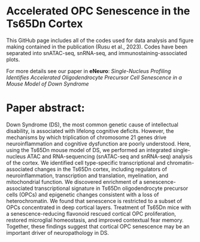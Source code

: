 # Accelerated OPC Senescence in the Ts65Dn Cortex
This GitHub page includes all of the codes used for data analysis and figure making contained in the publication (Rusu et al., 2023).
Codes have been separated into snATAC-seq, snRNA-seq, and immunostaining-associated plots.

For more details see our paper in **eNeuro**: *Single-Nucleus Profiling Identifies Accelerated Oligodendrocyte Precursor Cell Senescence in a Mouse Model of Down Syndrome*

# Paper abstract:
Down Syndrome (DS), the most common genetic cause of intellectual disability, is associated with lifelong cognitive deficits. However, the mechanisms by which triplication of chromosome 21 genes drive neuroinflammation and cognitive dysfunction are poorly understood. Here, using the Ts65Dn mouse model of DS, we performed an integrated single-nucleus ATAC and RNA-sequencing (snATAC-seq and snRNA-seq) analysis of the cortex. We identified cell type-specific transcriptional and chromatin-associated changes in the Ts65Dn cortex, including regulators of neuroinflammation, transcription and translation, myelination, and mitochondrial function. We discovered enrichment of a senescence-associated transcriptional signature in Ts65Dn oligodendrocyte precursor cells (OPCs) and epigenetic changes consistent with a loss of heterochromatin. We found that senescence is restricted to a subset of OPCs concentrated in deep cortical layers. Treatment of Ts65Dn mice with a senescence-reducing flavonoid rescued cortical OPC proliferation, restored microglial homeostasis, and improved contextual fear memory. Together, these findings suggest that cortical OPC senescence may be an important driver of neuropathology in DS.
